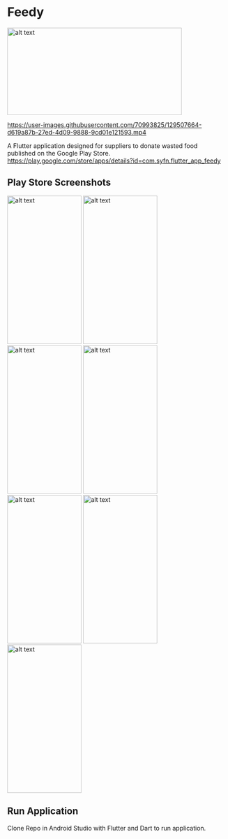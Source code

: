# Feedy
<img src="https://github.com/stevenmaddela/Feedy/assets/70993825/973a1b6d-8349-420c-b6b8-4be8f0a61a1a" alt="alt text" width="400" height="200">


https://user-images.githubusercontent.com/70993825/129507664-d619a87b-27ed-4d09-9888-9cd01e121593.mp4


A Flutter application designed for suppliers to donate wasted food published on the Google Play Store.
https://play.google.com/store/apps/details?id=com.syfn.flutter_app_feedy
## Play Store Screenshots
<img src="https://user-images.githubusercontent.com/70993825/129505389-f38676ed-8bf4-43e7-b52c-7306b79cca03.png" alt="alt text" width="170" height="340"> <img src="https://user-images.githubusercontent.com/70993825/129506532-c6532cf4-bd23-4f22-8787-5b3e5c17075a.png" alt="alt text" width="170" height="340"> <img src="https://user-images.githubusercontent.com/70993825/129506549-6de9b090-a212-4ca1-8460-f6cf85d73161.png" alt="alt text" width="170" height="340"> <img src="https://user-images.githubusercontent.com/70993825/129506606-90a097eb-e631-4bd2-b548-91a8ca4d5561.png" alt="alt text" width="170" height="340"> <img src="https://user-images.githubusercontent.com/70993825/129506660-6d0cb028-dd69-4856-b1aa-8a54c779edbd.png" alt="alt text" width="170" height="340"> <img src="https://user-images.githubusercontent.com/70993825/129506722-4fbc8aa4-c17a-42fe-beb7-ed49ae530e16.png" alt="alt text" width="170" height="340"> <img src="https://user-images.githubusercontent.com/70993825/129506771-cf155816-5b17-4c9a-bd83-9326059a058d.png" alt="alt text" width="170" height="340">

## Run Application
Clone Repo in Android Studio with Flutter and Dart to run application.
